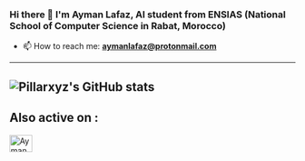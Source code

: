 ### Hi there 👋 I'm Ayman Lafaz, AI student from ENSIAS (National School of Computer Science in Rabat, Morocco)

- 📫 How to reach me: **aymanlafaz@protonmail.com**

---

![Pillarxyz's GitHub stats](https://github-readme-stats.vercel.app/api/?username=Pillarxyz&show_icons=true&title_color=fff&icon_color=54EC87&text_color=aaaaaa&bg_color=050505)
---

<h2 align="left">Also active on :</h2>
<p align="left">
   <a href="https://www.kaggle.com/aymanlafaz" target="_blank"><img align="center" src="https://raw.githubusercontent.com/rahuldkjain/github-profile-readme-generator/master/src/images/icons/Social/kaggle.svg" alt="Ayman Lafaz" height="30" width="40" /></a>
   &emsp;
</p>



